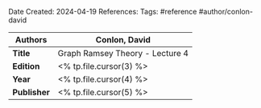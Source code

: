 Date Created: 2024-04-19
References: 
Tags: #reference #author/conlon-david

| **Authors**   | Conlon, David                   |
| ------------- | ------------------------------- |
| **Title**     | Graph Ramsey Theory - Lecture 4 |
| **Edition**   | <% tp.file.cursor(3) %>         |
| **Year**      | <% tp.file.cursor(4) %>         |
| **Publisher** | <% tp.file.cursor(5) %>         |

